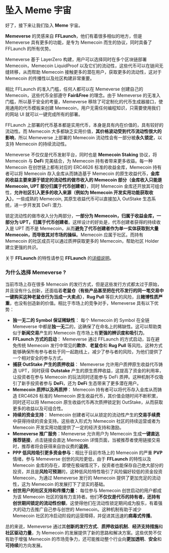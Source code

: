 # 坠入 Meme 宇宙

好了，接下来让我们坠入 **Meme** 宇宙。

**Memeverse** 的灵感来自 **FFLaunch**，他们有着很多相似的地方，但是 Memeverse 具有更多的功能，是专为 Memecoin 而生的协议，同时具备了 FFLaunch 的所有优势。

Memeverse 基于 LayerZero 构建，用户可以选择同时在多个区块链部署 Memecoin，Memecoin LiquidProof 以及它们的流动性，这些代币可以在链间无缝转移，从而帮助 Memecoin 接触更多的潜在用户，获取更多的流动性，这对于 Memecoin 的传播性以及社区构建非常重要。

相比 FFLaunch 的准入门槛，任何人都可以在 Memeverse 创建自己的 Memecoin，这些代币全部遵守 **Fair\&Free** 的理念。由于 Memeverse 的无准入门槛，所以基于安全的考量，Memeverse 移除了可定制化的代币生成器接口，使用通用的代币模板来创建 Memecoin，用户无需任何编程知识，只需要使用我们的网站 UI 就可以一键完成所有的部署。

FFLaunch 上部署的代币基本都是实用代币，本身是具有内在价值的，具有较好的流动性。而 Memecoin 大多都缺乏实用价值，**其价格波动受到代币流动性很大的影响**，所以 Memeverse 上部署的 Memecoin 流动性会有一部分被**永久锁定**，以支持 Memecoin 的持续流动性。

Memeverse 不仅仅是代币发射平台，同时也是 **Memecoin Staking** 协议，将 Memecoin 与 **DeFi** 完美结合，为 Memecoin 持有者带来更多收益。每一种 Memecoin 在创世链上都有对应的 ERC4626 标准的收益金库，Memecoin 持有者可以将 Memecoin 存入金库从而铸造基于 Memecoin 的原生收益代币，**金库的收益主要来源于锁定的流动性的做市收入的 Memecoin 部分（金库收入只能是 Memecoin, UPT 部分归属于代币创建者）**，同时 Memecoin 金库还开放其可组合性，**允许社区引入更多的收入来源（例如为 Memecoin 开发实用功能获取收入）**。一些成熟的 Memecoin, 其原生收益代币可以直接加入 OutStake 生态系统，进一步开发其 DeFi 潜力.

锁定流动性的做市收入分为两部分，**一部分为 Memecoin，归属于收益金库，一部分为 UPT，归属于代币创建者**。这样设计的好处是，代币创建者获得的持续收入是 UPT 而不是 Memecoin，从而**避免了代币创建者作为单一实体获取到大量 Memecoin，而导致其对市场的操纵**。Memecoin 应属于社区。而持有 Memecoin 的社区成员可以通过质押获取更多的 Memecoin，帮助社区 Holder 建立更强的共识。

关于 **FFLaunch** 的特性请参见 **FFLaunch** 的[详细说明](https://outrun.gitbook.io/doc/v/zh/fflaunch)。

### **为什么选择 Memeverse ?**

当前市场上存在很多 Memecoin 的发行方式，但是这些发行方式都太过于原始，并且没有什么创新，还面临着**老鼠仓（有些产品甚至把在代币发行的同一笔交易中一键购买这种老鼠仓行为当成一大卖点）**，**Rug Pull** 等巨大的风险，且**赌博性质严重**，也没有创造新的价值。相比于市场上的竞争对手，Memeverse 具有以下优势：

* **独一无二的 Symbol 保证稀缺性**： 每个 Memecoin 的 Symbol 在全链 Memeverse 中都是**独一无二**的，这确保了在命名上的稀缺性。这可以帮助类似于**新闻交易**产生的 Memecoin 在市场上有**更强的辨识度和吸引力**。
* **FFLaunch 方式的启动**： Memeverse 通过 FFLaunch 的方式启动，旨在避免传统 Memecoin 发行中常见的**欺诈**、**老鼠仓**和 **Rug Pull** 等风险。这种方式能够确保所有参与者处于同一起跑线上，减少了参与者的风险，为他们提供了一个相对安全的参与方式。
* **捕获 OutStake 产生的质押收益**： Memeverse 允许用户质押原生收益代币铸造 UPT，同时获得 **Outstake** 产生的原生质押收益，这提高了资金的利用率，让投资者在参与 Memecoin 的玩法同时还能参与 DeFi 质押。这种机制不仅吸引了新手投资者参与 **DeFi**，还为 **DeFi** 生态带来了更多潜在用户。
* **Memecoin 质押以及再质押**： Memecoin 持有者可以将代币存入金库从而铸造 ERC4626 标准的 Memecoin 原生收益代币，其价值会随时间不断积累，同时还可以将 Memecoin 原生收益代币再次质押锁定到 OutStake，从而获取更多的收益以及可组合性。
* **持续的资金支持**： Memecoin 创建者可以从锁定的流动性产生的**交易手续费**中获得持续的资金支持。这些收入形式为 Memecoin 社区的持续运营或者为 Memecoin 开发实用功能提供了一定的经济支持和激励。
* **Memeverse 推广服务**：Memeverse 允许用户为 Memecoin 生成**一键直达推荐链接**，点击链接会直达 Memecoin 详情页面，当被推荐者使用链接交易时，推荐者将会获得来自协议费的**返佣**。
* **PPP 低风险吸引更多资金参与**：相比于目前市场上的 Memecoin 的严重 **PVP** 情绪，参与 Memeverse 创世的风险更低，由于 **FFLaunch** 的特性以及Memecoin 金库的存在，即使在极端情况下，投资者也能保存自己绝大部分的投资，并且是**风险可预测**的，这种低风险特性吸引了风险偏好较低的资金投资 Memecoin，为通过 Memeverse 发行的 Memecoin 提供了更加充足的流动性，这为 Memecoin 的发展打下了坚实的基础。
* **创世用户的社区支持和传播力量**： 每位参与 Memecoin 创世启动的用户都成为该 Memecoin 社区的强有力支持者。他们**不仅仅是代币的持有者，还持有创世期间锁定的流动性份额**，这使得他们在流动性锁定期间成为股东，有着强大的动力去推广自己参与创世的 Memecoin。这种机制有助于减少 Memecoin 社区的冷启动阶段的运营障碍，并促进其迅速的**病毒式传播**。

总的来说，Memeverse 通过其**创新的发行方式**、**质押收益机制**、**经济支持措施**和**社区驱动力量**，为 Memecoin 的发展提供了新的思路和解决方案。这些优势不仅有助于增强 Memecoin 的市场竞争力，还可能推动整个行业向**更加透明**、**安全**和**可持续**的方向发展。
